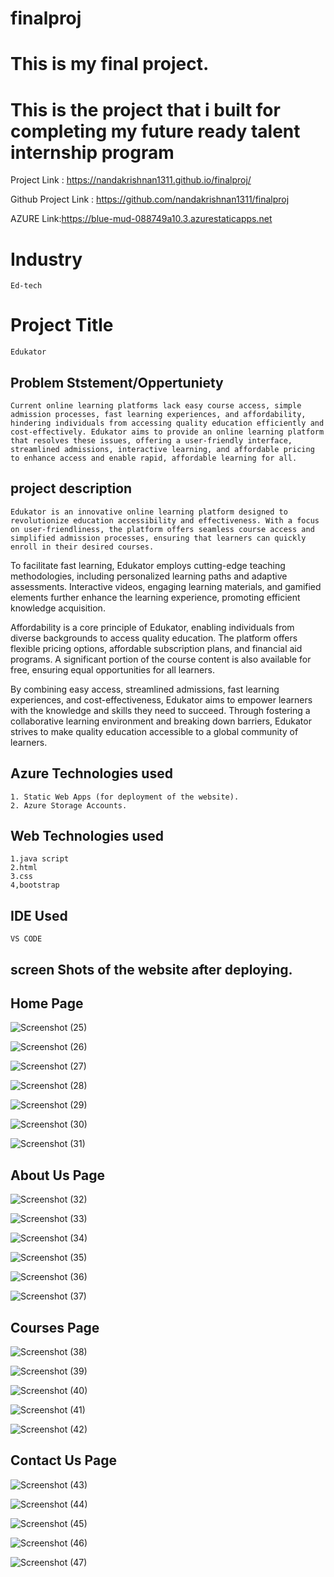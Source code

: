 # finalproj
# This is my final project.
# This is the project that i built for completing my future ready talent internship program

Project Link : https://nandakrishnan1311.github.io/finalproj/

Github Project Link : https://github.com/nandakrishnan1311/finalproj

AZURE Link:https://blue-mud-088749a10.3.azurestaticapps.net

# Industry
    Ed-tech
    
# Project Title
    Edukator

## Problem Ststement/Oppertuniety
    Current online learning platforms lack easy course access, simple admission processes, fast learning experiences, and affordability, hindering individuals from accessing quality education efficiently and cost-effectively. Edukator aims to provide an online learning platform that resolves these issues, offering a user-friendly interface, streamlined admissions, interactive learning, and affordable pricing to enhance access and enable rapid, affordable learning for all.
    

## project description
    Edukator is an innovative online learning platform designed to revolutionize education accessibility and effectiveness. With a focus on user-friendliness, the platform offers seamless course access and simplified admission processes, ensuring that learners can quickly enroll in their desired courses.

To facilitate fast learning, Edukator employs cutting-edge teaching methodologies, including personalized learning paths and adaptive assessments. Interactive videos, engaging learning materials, and gamified elements further enhance the learning experience, promoting efficient knowledge acquisition.

Affordability is a core principle of Edukator, enabling individuals from diverse backgrounds to access quality education. The platform offers flexible pricing options, affordable subscription plans, and financial aid programs. A significant portion of the course content is also available for free, ensuring equal opportunities for all learners.

By combining easy access, streamlined admissions, fast learning experiences, and cost-effectiveness, Edukator aims to empower learners with the knowledge and skills they need to succeed. Through fostering a collaborative learning environment and breaking down barriers, Edukator strives to make quality education accessible to a global community of learners.
## Azure Technologies used 

    1. Static Web Apps (for deployment of the website).
    2. Azure Storage Accounts.
## Web Technologies used 
    1.java script
    2.html
    3.css
    4,bootstrap
## IDE Used
    VS CODE
    
## screen Shots of the website after deploying.
    
   ## Home Page
 ![Screenshot (25)](https://github.com/nandakrishnan1311/finalproj/assets/127665472/5f41571a-4771-423a-a2fa-4ce25e59c052)
     
 ![Screenshot (26)](https://github.com/nandakrishnan1311/finalproj/assets/127665472/18ff1469-6440-480f-9dde-a9d8492508fa)
     
 ![Screenshot (27)](https://github.com/nandakrishnan1311/finalproj/assets/127665472/f2b29769-af37-4bea-a65d-4cfe1b287ed2)
     
 ![Screenshot (28)](https://github.com/nandakrishnan1311/finalproj/assets/127665472/3bb052fc-82e6-4a23-935e-f482bab22563)
     
 ![Screenshot (29)](https://github.com/nandakrishnan1311/finalproj/assets/127665472/ffea6df0-98ce-4d4c-a603-08210f3c207d)
     
 ![Screenshot (30)](https://github.com/nandakrishnan1311/finalproj/assets/127665472/aef6cf4d-5e88-48c1-8439-a16dcf505b02)
     
 ![Screenshot (31)](https://github.com/nandakrishnan1311/finalproj/assets/127665472/ab13cb4c-b05d-4341-9ae3-4d0d7d2e930f)
     
   ## About Us Page
 ![Screenshot (32)](https://github.com/nandakrishnan1311/finalproj/assets/127665472/b3fd8811-a991-47b8-842c-7619a3ec2e3e)
      
 ![Screenshot (33)](https://github.com/nandakrishnan1311/finalproj/assets/127665472/c9f7683e-bd82-40e8-a730-086cc0f16db2)
      
 ![Screenshot (34)](https://github.com/nandakrishnan1311/finalproj/assets/127665472/9b9c2e3f-5b66-4850-8f29-beff95dbf7b4)
      
 ![Screenshot (35)](https://github.com/nandakrishnan1311/finalproj/assets/127665472/022e96c5-057a-4a98-afb5-f9268088dd6e)
      
 ![Screenshot (36)](https://github.com/nandakrishnan1311/finalproj/assets/127665472/9e27e5ae-67cd-4b42-b2c2-0064ed95ef4d)
      
 ![Screenshot (37)](https://github.com/nandakrishnan1311/finalproj/assets/127665472/cd250afb-caee-468f-a6e7-7905470fc309)
      
   ## Courses Page
  ![Screenshot (38)](https://github.com/nandakrishnan1311/finalproj/assets/127665472/1c73b1e3-96e8-4e09-8066-9ad7c5fb2c29)
      
  ![Screenshot (39)](https://github.com/nandakrishnan1311/finalproj/assets/127665472/0da1dfed-6df3-4e43-9772-2a87916cc1e6)
      
  ![Screenshot (40)](https://github.com/nandakrishnan1311/finalproj/assets/127665472/6b0badd5-3667-4dd6-92b5-8418f52cdf6c)
      
  ![Screenshot (41)](https://github.com/nandakrishnan1311/finalproj/assets/127665472/3fe29d49-f80f-4626-aa2c-9e572ce1558f)
      
  ![Screenshot (42)](https://github.com/nandakrishnan1311/finalproj/assets/127665472/72323ace-9248-486d-b8f5-34a376aa8791)
      
   ## Contact Us Page
  ![Screenshot (43)](https://github.com/nandakrishnan1311/finalproj/assets/127665472/22068470-76eb-4a72-8f35-4610406097a3)
      
  ![Screenshot (44)](https://github.com/nandakrishnan1311/finalproj/assets/127665472/552dbee5-dd97-4b5a-acf8-345e54a48f2c)
      
  ![Screenshot (45)](https://github.com/nandakrishnan1311/finalproj/assets/127665472/e4fcfe3e-5e33-4db5-960f-1765a94497f2)
      
  ![Screenshot (46)](https://github.com/nandakrishnan1311/finalproj/assets/127665472/3f4ee04e-f515-4c42-8a64-cc3b77a47f06)
      
  ![Screenshot (47)](https://github.com/nandakrishnan1311/finalproj/assets/127665472/aad1c066-9d99-4803-beb6-74a0c7eafecd)
